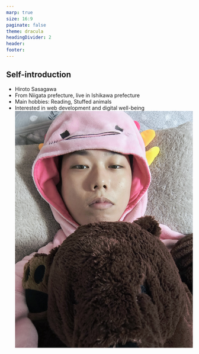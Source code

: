 ```yaml
---
marp: true
size: 16:9
paginate: false
theme: dracula
headingDivider: 2
header:
footer:
---
```


## Self-introduction
- Hiroto Sasagawa
- From Niigata prefecture, live in Ishikawa prefecture
- Main hobbies: Reading, Stuffed animals
- Interested in web development and digital well-being
![bg right:40%](../images/me.jpg)
